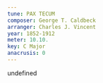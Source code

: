 ```yaml
---
tune: PAX TECUM
composer: George T. Caldbeck
arranger: Charles J. Vincent
year: 1852-1912
meter: 10.10.
key: C Major
anacrusis: 0
---
```

undefined